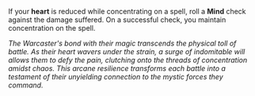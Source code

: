 If your **heart** is reduced while concentrating on a spell, roll a **Mind** check against the damage suffered. On a successful check, you maintain concentration on the spell.

*The Warcaster's bond with their magic transcends the physical toll of battle. As their heart wavers under the strain, a surge of indomitable will allows them to defy the pain, clutching onto the threads of concentration amidst chaos. This arcane resilience transforms each battle into a testament of their unyielding connection to the mystic forces they command.*